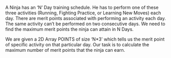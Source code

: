 A Ninja has an ‘N’ Day training schedule. He has to perform one of these three activities (Running, Fighting Practice, or Learning New Moves) each day. There are merit points associated with performing an activity each day. The same activity can’t be performed on two consecutive days. We need to find the maximum merit points the ninja can attain in N Days.

We are given a 2D Array POINTS of size ‘N\*3’ which tells us the merit point of specific activity on that particular day. Our task is to calculate the maximum number of merit points that the ninja can earn.
